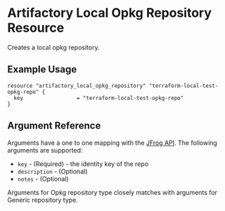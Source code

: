 # Artifactory Local Opkg Repository Resource

Creates a local opkg repository. 

## Example Usage

```hcl
resource "artifactory_local_opkg_repository" "terraform-local-test-opkg-repo" {
  key                 = "terraform-local-test-opkg-repo"
}
```

## Argument Reference

Arguments have a one to one mapping with the [JFrog API](https://www.jfrog.com/confluence/display/RTF/Repository+Configuration+JSON). The following arguments are supported:

* `key` - (Required) - the identity key of the repo
* `description` - (Optional)
* `notes` - (Optional)

Arguments for Opkg repository type closely matches with arguments for Generic repository type. 